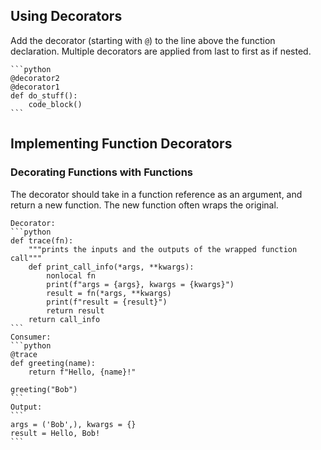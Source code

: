 ## Using Decorators
Add the decorator (starting with `@`) to the line above the function declaration.
Multiple decorators are applied from last to first as if nested.

`````ad-example
```python
@decorator2
@decorator1
def do_stuff():
	code_block()
```
`````

## Implementing Function Decorators

### Decorating Functions with Functions
The decorator should take in a function reference as an argument, and return a new function.
The new function often wraps the original.

`````ad-example
Decorator:
```python
def trace(fn):
	"""prints the inputs and the outputs of the wrapped function call"""
	def print_call_info(*args, **kwargs):
		nonlocal fn
		print(f"args = {args}, kwargs = {kwargs}")
		result = fn(*args, **kwargs)
		print(f"result = {result}")
		return result
	return call_info
```
Consumer:
```python
@trace
def greeting(name):
	return f"Hello, {name}!"

greeting("Bob")
```
Output:
```
args = ('Bob',), kwargs = {}
result = Hello, Bob!
```
`````

